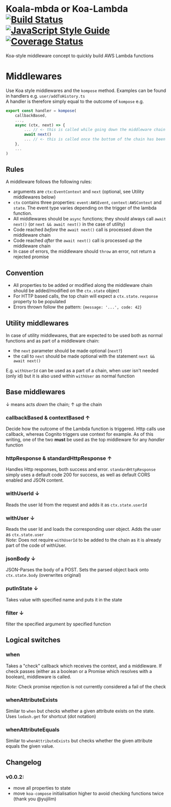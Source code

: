 # Koala-mbda or Koa-Lambda [![Build Status](https://travis-ci.org/redapesolutions/koalambda.svg?branch=master)](https://travis-ci.org/redapesolutions/koalambda) [![JavaScript Style Guide](https://img.shields.io/badge/code_style-standard-brightgreen.svg)](https://standardjs.com) [![Coverage Status](https://coveralls.io/repos/github/redapesolutions/koalambda/badge.svg?branch=master)](https://coveralls.io/github/redapesolutions/koalambda?branch=master)


Koa-style middleware concept to quickly build AWS Lambda functions

Middlewares
===========

Use Koa style middlewares and the `kompose` method. Examples can be found in handlers e.g. `user/addToHistory.ts`  
A handler is therefore simply equal to the outcome of `kompose` e.g.

```js
export const handler = kompose(
    callbackBased,
    ...,
    async (ctx, next) => {
        ... // <- this is called while going down the middleware chain
        await next()
        ... // <- this is called once the bottom of the chain has been reached and we are going back up the chain
    },
    ...
)
```

## Rules

A middleware follows the following rules:

- arguments are `ctx:EventContext` and `next` (optional, see Utility middlewares below)
- `ctx` contains three properties: `event:AWSEvent`, `context:AWSContext` and `state`. The event type varies depending on the trigger of the lambda function.
- All middlewares should be `async` functions; they should always call `await next()` (or `next && await next()` in the case of utility)
- Code reached _before_ the `await next()` call is processed _down_ the middleware chain
- Code reached _after_ the `await next()` call is processed _up_ the middleware chain
- In case of errors, the middleware should `throw` an error, not return a rejected promise

## Convention

- All properties to be added or modified along the middleware chain should be added/modified on the `ctx.state` object
- For HTTP based calls, the top chain will expect a `ctx.state.response` property to be populated
- Errors thrown follow the pattern: `{message: '...', code: 42}`

## Utility middlewares

In case of utility middlewares, that are expected to be used both as normal functions and as part of a middleware chain:

- the `next` parameter should be made optional (`next?`)
- the call to `next` should be made optional with the statement `next && await next()`

E.g. `withUserId` can be used as a part of a chain, when user isn't needed (only id) but it is also used within `withUser` as normal function

## Base middlewares

↓ means acts _down_ the chain; ↑ _up_ the chain

### callbackBased & contextBased ↑

Decide how the outcome of the Lambda function is triggered. Http calls use callback, whereas Cognito triggers use context for example. As of this writing, one of the two **must** be used as the top middleware for any *handler* function

### httpResponse & standardHttpResponse ↑

Handles Http responses, both success and error. `standardHttpResponse` simply uses a default code 200 for success, as well as default CORS enabled and JSON content.

### withUserId ↓

Reads the user Id from the request and adds it as `ctx.state.userId`

### withUser ↓

Reads the user Id and loads the corresponding user object. Adds the user as `ctx.state.user`  
*Note:* Does not require `withUserId` to be added to the chain as it is already part of the code of withUser.

### jsonBody ↓

JSON-Parses the body of a POST. Sets the parsed object back onto `ctx.state.body` (overwrites original)

### putInState ↓

Takes value with specified name and puts it in the state

### filter ↓

filter the specified argument by specified function
## Logical switches

### when

Takes a "check" callback which receives the context, and a middleware. If check passes (either as a boolean or a Promise which resolves with a boolean), middleware is called.

*Note:* Check promise rejection is not currently considered a fail of the check

### whenAttributeExists

Similar to `when` but checks whether a given attribute exists on the state. Uses `lodash.get` for shortcut (dot notation)

### whenAttributeEquals

Similar to `whenAttributeExists` but checks whether the given attribute equals the given value.

## Changelog

### v0.0.2:

- move all properties to state
- move `koa-compose` initialisation higher to avoid checking functions twice (thank you @yujilim)
